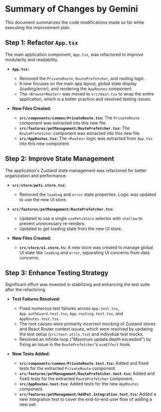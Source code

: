 # Summary of Changes by Gemini

This document summarizes the code modifications made so far while executing the improvement plan.

## Step 1: Refactor `App.tsx`

The main application component, `App.tsx`, was refactored to improve modularity and readability.

- **`App.tsx`:**
    - Removed the `PrivateRoute`, `RoutePrefetcher`, and routing logic.
    - It now focuses on the main app layout, global state display (loading/error), and rendering the `AppRoutes` component.
    - The `<BrowserRouter>` was moved to `src/main.tsx` to wrap the entire application, which is a better practice and resolved testing issues.

- **New Files Created:**
    - **`src/components/common/PrivateRoute.tsx`:** The `PrivateRoute` component was extracted into this new file.
    - **`src/features/petManagement/RoutePrefetcher.tsx`:** The `RoutePrefetcher` component was extracted into this new file.
    - **`src/AppRoutes.tsx`:** The `<Routes>` logic was extracted from `App.tsx` into this new component.

## Step 2: Improve State Management

The application's Zustand state management was refactored for better organization and performance.

- **`src/store/pets.store.tsx`:**
    - Removed the `loading` and `error` state properties. Logic was updated to use the new UI store.

- **`src/features/petManagement/RoutePrefetcher.tsx`:**
    - Updated to use a single `usePetsStore` selector with `shallow` to prevent unnecessary re-renders.
    - Updated to get loading state from the new UI store.

- **New Files Created:**
    - **`src/store/ui.store.ts`:** A new store was created to manage global UI state like `loading` and `error`, separating UI concerns from data concerns.

## Step 3: Enhance Testing Strategy

Significant effort was invested in stabilizing and enhancing the test suite after the refactoring.

- **Test Failures Resolved:**
    - Fixed numerous test failures across `App.test.tsx`, `App.authGuard.test.tsx`, `App.routing.test.tsx`, and `AppRoutes.test.tsx`.
    - The root causes were primarily incorrect mocking of Zustand stores and React Router context issues, which were resolved by updating the test setup (`src/test-utils.tsx`) and individual test mocks.
    - Resolved an infinite loop ("Maximum update depth exceeded") by fixing an issue in the `RoutePrefetcher`'s `useEffect` hook.

- **New Tests Added:**
    - **`src/components/common/PrivateRoute.test.tsx`:** Added and fixed tests for the extracted `PrivateRoute` component.
    - **`src/features/petManagement/RoutePrefetcher.test.tsx`:** Added and fixed tests for the extracted `RoutePrefetcher` component.
    - **`src/AppRoutes.test.tsx`:** Added tests for the new `AppRoutes` component.
    - **`src/features/petManagement/AddPet.integration.test.tsx`:** Added a new integration test to cover the end-to-end user flow of adding a new pet.

